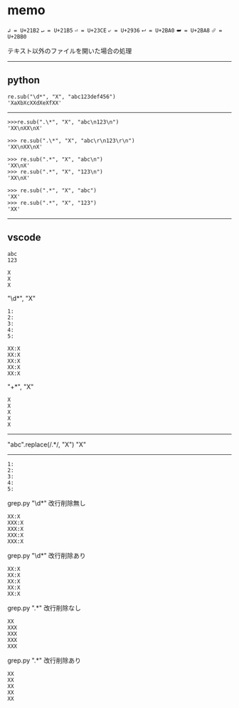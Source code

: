 # memo

`↲ = U+21B2`
`↵ = U+21B5`
`⏎ = U+23CE`
`⤶ = U+2936`
`⮠ = U+2BA0`
`⮨ = U+2BA8`
`⮰ = U+2BB0`

テキスト以外のファイルを開いた場合の処理

---

## python

```
re.sub("\d*", "X", "abc123def456")
'XaXbXcXXdXeXfXX'
```

---

```
>>>re.sub(".\*", "X", "abc\n123\n")
'XX\nXX\nX'

>>> re.sub(".\*", "X", "abc\r\n123\r\n")
'XX\nXX\nX'

>>> re.sub(".*", "X", "abc\n")
'XX\nX'
>>> re.sub(".*", "X", "123\n")
'XX\nX'

>>> re.sub(".*", "X", "abc")
'XX'
>>> re.sub(".*", "X", "123")
'XX'
```

---

## vscode

```
abc
123

```

```
X
X
X
```

"\d\*", "X"

```
1:
2:
3:
4:
5:
```

```
XX:X
XX:X
XX:X
XX:X
XX:X
```

"+\*", "X"

```
X
X
X
X
X
```

---

"abc".replace(/.\*/, "X")
"X"

---

```
1:
2:
3:
4:
5:
```

grep.py "\d\*"
改行削除無し

```
XX:X
XXX:X
XXX:X
XXX:X
XXX:X
```

grep.py "\d\*"
改行削除あり

```
XX:X
XX:X
XX:X
XX:X
XX:X
```

grep.py ".\*"
改行削除なし

```
XX
XXX
XXX
XXX
XXX
```

grep.py ".\*"
改行削除あり

```
XX
XX
XX
XX
XX
```
